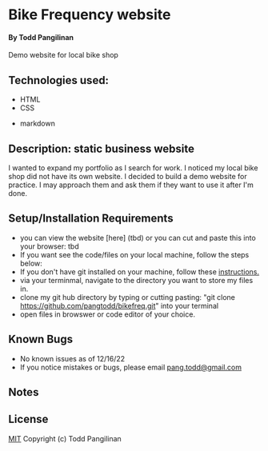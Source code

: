 # Bike Frequency website

#### By Todd Pangilinan

Demo website for local bike shop  

## Technologies used:

* HTML
* CSS
<!-- * Bootstrap? Not sure gonna use that or not -->
* markdown

## Description: static business website

I wanted to expand my portfolio as I search for work. I noticed my local bike shop did not have its own website. I decided to build a demo website for practice. I may approach them and ask them if they want to use it after I'm done.

## Setup/Installation Requirements

* you can view the website [here] (tbd) or you can cut and paste this into your browser: tbd
* If you want see the code/files on your local machine, follow the steps below:
* If you don't have git installed on your machine, follow these [instructions.](https://www.learnhowtoprogram.com/introduction-to-programming/getting-started-with-intro-to-programming/git-and-github)
* via your terminmal, navigate to the directory you want to store my files in.
* clone my git hub directory by typing or cutting pasting: "git clone https://github.com/pangtodd/bikefreq.git" into your terminal
* open files in browswer or code editor of your choice.


## Known Bugs

* No known issues as of 12/16/22
* If you notice mistakes or bugs, please email pang.todd@gmail.com

## Notes
<!-- * imgages were cropped at https://croppola.com/, use auto settings: ratio 4:3, crop size: small. -->


## License

[MIT](https://opensource.org/licenses/MIT)
Copyright (c) Todd Pangilinan 